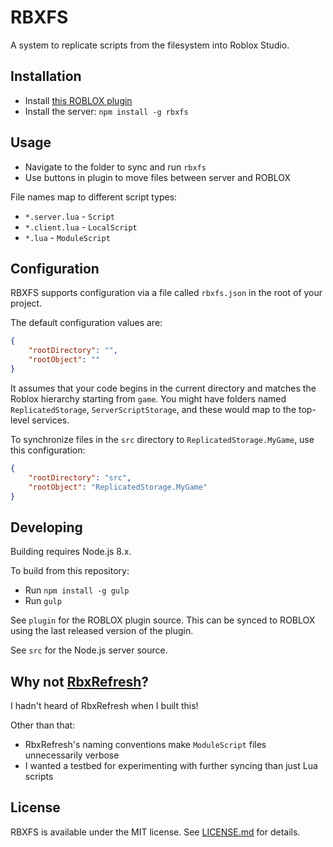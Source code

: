 # RBXFS
A system to replicate scripts from the filesystem into Roblox Studio.

## Installation
- Install [this ROBLOX plugin](https://www.roblox.com/library/394835268/RBXFS)
- Install the server: `npm install -g rbxfs`

## Usage
- Navigate to the folder to sync and run `rbxfs`
- Use buttons in plugin to move files between server and ROBLOX

File names map to different script types:
- `*.server.lua` - `Script`
- `*.client.lua` - `LocalScript`
- `*.lua` - `ModuleScript`

## Configuration
RBXFS supports configuration via a file called `rbxfs.json` in the root of your project.

The default configuration values are:

```json
{
	"rootDirectory": "",
	"rootObject": ""
}
```

It assumes that your code begins in the current directory and matches the Roblox hierarchy starting from `game`. You might have folders named `ReplicatedStorage`, `ServerScriptStorage`, and these would map to the top-level services.

To synchronize files in the `src` directory to `ReplicatedStorage.MyGame`, use this configuration:

```json
{
	"rootDirectory": "src",
	"rootObject": "ReplicatedStorage.MyGame"
}
```

## Developing
Building requires Node.js 8.x.

To build from this repository:

- Run `npm install -g gulp`
- Run `gulp`

See `plugin` for the ROBLOX plugin source. This can be synced to ROBLOX using the last released version of the plugin.

See `src` for the Node.js server source.

## Why not [RbxRefresh](https://github.com/osyrisrblx/RbxRefresh)?
I hadn't heard of RbxRefresh when I built this!

Other than that:
* RbxRefresh's naming conventions make `ModuleScript` files unnecessarily verbose
* I wanted a testbed for experimenting with further syncing than just Lua scripts

## License
RBXFS is available under the MIT license. See [LICENSE.md](LICENSE.md) for details.